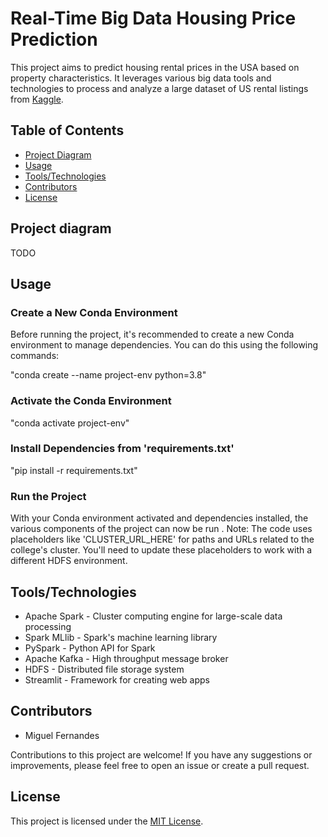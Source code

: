 # Real-Time Big Data Housing Price Prediction

This project aims to predict housing rental prices in the USA based on property characteristics. It leverages various big data tools and technologies to process and analyze a large dataset of US rental listings from [Kaggle](https://www.kaggle.com/datasets/austinreese/usa-housing-listings).

## Table of Contents
- [Project Diagram](#diagram)
- [Usage](#usage)
- [Tools/Technologies](#tools/technologies)
- [Contributors](#contributors)
- [License](#license)

## Project diagram
TODO

## Usage

### Create a New Conda Environment

Before running the project, it's recommended to create a new Conda environment to manage dependencies. You can do this using the following commands:

"conda create --name project-env python=3.8"

### Activate the Conda Environment

"conda activate project-env"

### Install Dependencies from 'requirements.txt'

"pip install -r requirements.txt"

### Run the Project 

With your Conda environment activated and dependencies installed, the various components of the project can now be run . 
Note: The code uses placeholders like 'CLUSTER_URL_HERE' for paths and URLs related to the college's cluster. You'll need to update these placeholders to work with a different HDFS environment.


## Tools/Technologies

- Apache Spark - Cluster computing engine for large-scale data processing
- Spark MLlib - Spark's machine learning library
- PySpark - Python API for Spark
- Apache Kafka - High throughput message broker
- HDFS - Distributed file storage system
- Streamlit - Framework for creating web apps


## Contributors

- Miguel Fernandes

Contributions to this project are welcome! If you have any suggestions or improvements, please feel free to open an issue or create a pull request.

## License

This project is licensed under the [MIT License](LICENSE).


